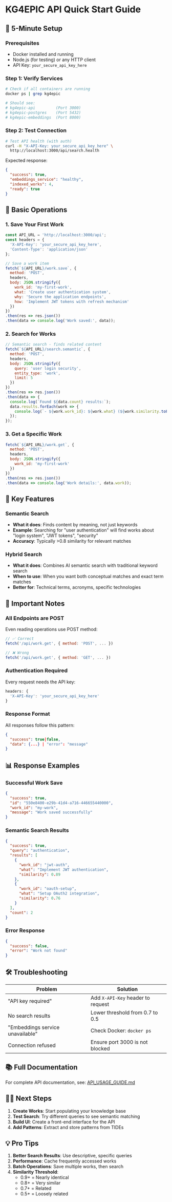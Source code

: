 # KG4EPIC API Quick Start Guide

## 🚀 5-Minute Setup

### Prerequisites
- Docker installed and running
- Node.js (for testing) or any HTTP client
- API Key: `your_secure_api_key_here`

### Step 1: Verify Services
```bash
# Check if all containers are running
docker ps | grep kg4epic

# Should see:
# kg4epic-api         (Port 3000)
# kg4epic-postgres    (Port 5432)  
# kg4epic-embeddings  (Port 8000)
```

### Step 2: Test Connection
```bash
# Test API health (with auth)
curl -H "X-API-Key: your_secure_api_key_here" \
  http://localhost:3000/api/search.health
```

Expected response:
```json
{
  "success": true,
  "embeddings_service": "healthy",
  "indexed_works": 4,
  "ready": true
}
```

## 📝 Basic Operations

### 1. Save Your First Work
```javascript
const API_URL = 'http://localhost:3000/api';
const headers = {
  'X-API-Key': 'your_secure_api_key_here',
  'Content-Type': 'application/json'
};

// Save a work item
fetch(`${API_URL}/work.save`, {
  method: 'POST',
  headers,
  body: JSON.stringify({
    work_id: 'my-first-work',
    what: 'Create user authentication system',
    why: 'Secure the application endpoints',
    how: 'Implement JWT tokens with refresh mechanism'
  })
})
.then(res => res.json())
.then(data => console.log('Work saved:', data));
```

### 2. Search for Works
```javascript
// Semantic search - finds related content
fetch(`${API_URL}/search.semantic`, {
  method: 'POST',
  headers,
  body: JSON.stringify({
    query: 'user login security',
    entity_type: 'work',
    limit: 5
  })
})
.then(res => res.json())
.then(data => {
  console.log(`Found ${data.count} results:`);
  data.results.forEach(work => {
    console.log(`- ${work.work_id}: ${work.what} (${work.similarity.toFixed(2)})`);
  });
});
```

### 3. Get a Specific Work
```javascript
fetch(`${API_URL}/work.get`, {
  method: 'POST',
  headers,
  body: JSON.stringify({
    work_id: 'my-first-work'
  })
})
.then(res => res.json())
.then(data => console.log('Work details:', data.work));
```

## 🎯 Key Features

### Semantic Search
- **What it does**: Finds content by meaning, not just keywords
- **Example**: Searching for "user authentication" will find works about "login system", "JWT tokens", "security"
- **Accuracy**: Typically >0.8 similarity for relevant matches

### Hybrid Search
- **What it does**: Combines AI semantic search with traditional keyword search
- **When to use**: When you want both conceptual matches and exact term matches
- **Better for**: Technical terms, acronyms, specific technologies

## 🔑 Important Notes

### All Endpoints are POST
Even reading operations use POST method:
```javascript
// ✅ Correct
fetch('/api/work.get', { method: 'POST', ... })

// ❌ Wrong
fetch('/api/work.get', { method: 'GET', ... })
```

### Authentication Required
Every request needs the API key:
```javascript
headers: {
  'X-API-Key': 'your_secure_api_key_here'
}
```

### Response Format
All responses follow this pattern:
```json
{
  "success": true|false,
  "data": {...} | "error": "message"
}
```

## 📊 Response Examples

### Successful Work Save
```json
{
  "success": true,
  "id": "550e8400-e29b-41d4-a716-446655440000",
  "work_id": "my-work",
  "message": "Work saved successfully"
}
```

### Semantic Search Results
```json
{
  "success": true,
  "query": "authentication",
  "results": [
    {
      "work_id": "jwt-auth",
      "what": "Implement JWT authentication",
      "similarity": 0.89
    },
    {
      "work_id": "oauth-setup",
      "what": "Setup OAuth2 integration",
      "similarity": 0.76
    }
  ],
  "count": 2
}
```

### Error Response
```json
{
  "success": false,
  "error": "Work not found"
}
```

## 🛠 Troubleshooting

| Problem | Solution |
|---------|----------|
| "API key required" | Add `X-API-Key` header to request |
| No search results | Lower threshold from 0.7 to 0.5 |
| "Embeddings service unavailable" | Check Docker: `docker ps` |
| Connection refused | Ensure port 3000 is not blocked |

## 📚 Full Documentation

For complete API documentation, see: [API_USAGE_GUIDE.md](./API_USAGE_GUIDE.md)

## 🏃‍♂️ Next Steps

1. **Create Works**: Start populating your knowledge base
2. **Test Search**: Try different queries to see semantic matching
3. **Build UI**: Create a front-end interface for the API
4. **Add Patterns**: Extract and store patterns from TIDEs

## 💡 Pro Tips

1. **Better Search Results**: Use descriptive, specific queries
2. **Performance**: Cache frequently accessed works
3. **Batch Operations**: Save multiple works, then search
4. **Similarity Threshold**: 
   - 0.9+ = Nearly identical
   - 0.8+ = Very similar
   - 0.7+ = Related
   - 0.5+ = Loosely related